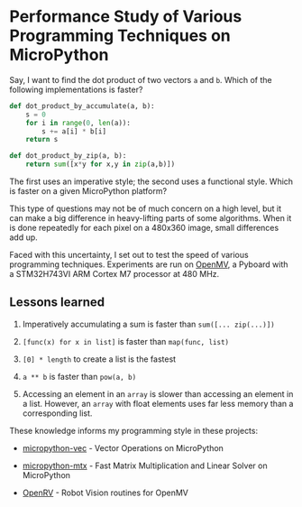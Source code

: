 # Performance Study of Various Programming Techniques on MicroPython

Say, I want to find the dot product of two vectors `a` and `b`. Which of the
following implementations is faster?

```python
def dot_product_by_accumulate(a, b):
    s = 0
    for i in range(0, len(a)):
        s += a[i] * b[i]
    return s

def dot_product_by_zip(a, b):
    return sum([x*y for x,y in zip(a,b)])
```

The first uses an imperative style; the second uses a functional style. Which is
faster on a given MicroPython platform?

This type of questions may not be of much concern on a high level, but it can
make a big difference in heavy-lifting parts of some algorithms. When it is done
repeatedly for each pixel on a 480x360 image, small differences add up.

Faced with this uncertainty, I set out to test the speed of various programming
techniques. Experiments are run on [OpenMV](https://openmv.io), a Pyboard with a
STM32H743VI ARM Cortex M7 processor at 480 MHz.

## Lessons learned

1. Imperatively accumulating a sum is faster than `sum([... zip(...)])`

2. `[func(x) for x in list]` is faster than `map(func, list)`

3. `[0] * length` to create a list is the fastest

4. `a ** b` is faster than `pow(a, b)`

5. Accessing an element in an `array` is slower than accessing an element in a
   list. However, an `array` with float elements uses far less memory than a
   corresponding list.

These knowledge informs my programming style in these projects:

- [micropython-vec](https://gitlab.com/nickoala/micropython-vec) -
  Vector Operations on MicroPython

- [micropython-mtx](https://gitlab.com/nickoala/micropython-mtx) -
  Fast Matrix Multiplication and Linear Solver on MicroPython

- [OpenRV](https://github.com/nickoala/openrv) -
  Robot Vision routines for OpenMV
